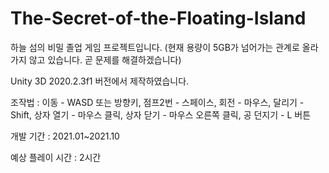 # The-Secret-of-the-Floating-Island
하늘 섬의 비밀 졸업 게임 프로젝트입니다. (현재 용량이 5GB가 넘어가는 관계로 올라가지 않고 있습니다. 곧 문제를 해결하겠습니다)

Unity 3D 2020.2.3f1 버전에서 제작하였습니다.

조작법 : 이동 - WASD 또는 방향키, 점프2번 - 스페이스, 회전 - 마우스, 달리기 - Shift, 상자 열기 - 마우스 클릭, 상자 닫기 - 마우스 오른쪽 클릭, 공 던지기 - L 버튼

개발 기간 : 2021.01~2021.10

예상 플레이 시간 : 2시간

